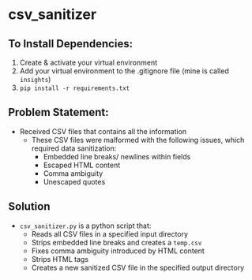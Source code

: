 # csv_sanitizer

## To Install Dependencies:
1. Create & activate your virtual environment
2. Add your virtual environment to the .gitignore file (mine is called `insights`)
3. `pip install -r requirements.txt`

## Problem Statement:
- Received CSV files that contains all the information
    - These CSV files were malformed with the following issues, which required data sanitization:
        - Embedded line breaks/ newlines within fields
        - Escaped HTML content
        - Comma ambiguity
        - Unescaped quotes

## Solution
- `csv_sanitizer.py` is a python script that:
    - Reads all CSV files in a specified input directory
    - Strips embedded line breaks and creates a `temp.csv`
    - Fixes comma ambiguity introduced by HTML content
    - Strips HTML tags
    - Creates a new sanitized CSV file in the specified output directory
